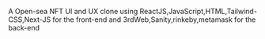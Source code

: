 A Open-sea NFT UI and UX clone using ReactJS,JavaScript,HTML,Tailwind-CSS,Next-JS for the front-end
and 3rdWeb,Sanity,rinkeby,metamask for the back-end
